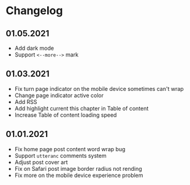 # Changelog

## 01.05.2021
- Add dark mode
- Support `<--more-->` mark

## 01.03.2021
- Fix turn page indicator on the mobile device sometimes can't wrap
- Change page indicator active color
- Add RSS
- Add highlight current this chapter in Table of content
- Increase Table of content loading speed


## 01.01.2021
- Fix home page post content word wrap bug
- Support `utteranc` comments system
- Adjust post cover art
- Fix on Safari post image border radius not rending
- Fix more on the mobile device experience problem
